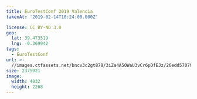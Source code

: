 ```yaml
---
title: EuroTestConf 2019 Valencia
takenAt: '2019-02-14T10:24:00.000Z'

license: CC BY-ND 3.0
geo:
  lat: 39.473519
  lng: -0.369942
tags:
  - EuroTestConf
url: >-
  //images.ctfassets.net/bncv3c2gt878/3iZa4A5OWaU3vCr6pDfEJz/26edd570792acb973dba9572fc0db6b5/eurotestconf-2019-valencia_32253547867_o
size: 2375921
image:
  width: 4032
  height: 2268
---
```


